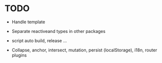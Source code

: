 # TODO

- Handle template

- Separate reactiveand types in other packages
- script auto build, release ...

- Collapse, anchor, intersect, mutation, persist (localStorage), i18n, router plugins
